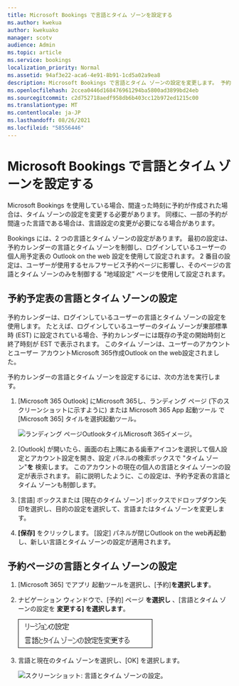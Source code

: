 ```yaml
---
title: Microsoft Bookings で言語とタイム ゾーンを設定する
ms.author: kwekua
author: kwekuako
manager: scotv
audience: Admin
ms.topic: article
ms.service: bookings
localization_priority: Normal
ms.assetid: 94af3e22-aca6-4e91-8b91-1cd5a02a9ea8
description: Microsoft Bookings で言語とタイム ゾーンの設定を変更します。 予約が間違った時刻に作成された場合、間違ったタイム ゾーンに対して予約が設定されている可能性があります。
ms.openlocfilehash: 2ccea0446d168476961294ba5800ad3899bd24eb
ms.sourcegitcommit: c2d752718aedf958db6b403cc12b972ed1215c00
ms.translationtype: MT
ms.contentlocale: ja-JP
ms.lasthandoff: 08/26/2021
ms.locfileid: "58556446"
---
```

# <a name="set-language-and-time-zones-in-microsoft-bookings"></a>Microsoft Bookings で言語とタイム ゾーンを設定する

Microsoft Bookings を使用している場合、間違った時刻に予約が作成された場合は、タイム ゾーンの設定を変更する必要があります。 同様に、一部の予約が間違った言語である場合は、言語設定の変更が必要になる場合があります。

Bookings には、2 つの言語とタイム ゾーンの設定があります。 最初の設定は、予約カレンダーの言語とタイム ゾーンを制御し、ログインしているユーザーの個人用予定表の Outlook on the web 設定を使用して設定されます。 2 番目の設定は、ユーザーが使用するセルフサービス予約ページに影響し、そのページの言語とタイム ゾーンのみを制御する "地域設定" ページを使用して設定されます。

## <a name="setting-language-and-time-zone-for-a-booking-calendar"></a>予約予定表の言語とタイム ゾーンの設定

予約カレンダーは、ログインしているユーザーの言語とタイム ゾーンの設定を使用します。 たとえば、ログインしているユーザーのタイム ゾーンが東部標準時 (EST) に設定されている場合、予約カレンダーには既存の予定の開始時刻と終了時刻が EST で表示されます。 このタイム ゾーンは、ユーザーのアカウントとユーザー アカウントMicrosoft 365作成Outlook on the web設定されました。

予約カレンダーの言語とタイム ゾーンを設定するには、次の方法を実行します。

1. [Microsoft 365 Outlook] にMicrosoft 365し、ランディング ページ (下のスクリーンショットに示すように) または Microsoft 365 App 起動ツール で[Microsoft 365] タイルを選択起動ツール。

   ![ランディング ページOutlookタイルMicrosoft 365イメージ。](../media/bookings-outlook-tile.png)

1. [Outlook] が開いたら、画面の右上隅にある歯車アイコンを選択して個人設定とアカウント設定を開き、設定 パネルの検索ボックスで "タイム ゾーン"**を** 検索します。 このアカウントの現在の個人の言語とタイム ゾーンの設定が表示されます。 前に説明したように、この設定は、予約予定表の言語とタイム ゾーンも制御します。

1. [言語] ボックスまたは [現在のタイム ゾーン] ボックスでドロップダウン矢印を選択し、目的の設定を選択して、言語またはタイム ゾーンを変更します。

1. **[保存]** をクリックします。 [設定] パネルが閉じOutlook on the web再起動し、新しい言語とタイム ゾーンの設定が適用されます。

## <a name="setting-the-language-and-time-zone-for-the-booking-page"></a>予約ページの言語とタイム ゾーンの設定

1. [Microsoft 365] でアプリ 起動ツールを選択し、[予約]**を選択します**。

1. ナビゲーション ウィンドウで、[予約] ページ **を選択し** 、[言語とタイム ゾーンの設定を **変更する] を選択します**。

   ![スクリーンショット: [言語とタイム ゾーンの設定] リンクを変更します。](../media/bookings-region-language-timezone-settings.png)

1. 言語と現在のタイム ゾーンを選択し、[OK] を選択します。

   ![スクリーンショット: 言語とタイム ゾーンの設定。](../media/bookings-region-timezone-settings.png)
